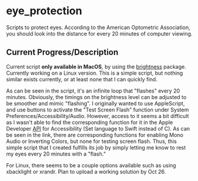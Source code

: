 # eye_protection
Scripts to protect eyes. According to the American Optometric Association, you should look into the distance for every 20 minutes of computer viewing.

## Current Progress/Description
Current script **only available in MacOS**, by using the [brightness](https://formulae.brew.sh/formula/brightness) package. Currently working on a Linux version. This is a simple script, but nothing similar exists currently, or at least none that I can quickly find.

As can be seen in the script, it's an infinite loop that "flashes" every 20 minutes. Obviously, the timings on the brightness level can be adjusted to be smoother and mimic "flashing". I originally wanted to use AppleScript, and use buttons to activate the "Test Screen Flash" function under System Preferences/Accessibility/Audio. However, access to it seems a bit difficult as I wasn't able to find the corresponding function for it in the Apple Developer [API](https://developer.apple.com/documentation/uikit/accessibility) for Accessibility (Set language to Swift instead of C). As can be seen in the link, there are corresponding functions for enabling Mono Audio or Inverting Colors, but none for testing screen flash. Thus, this simple script that I created fulfills its job by simply letting me know to rest my eyes every 20 minutes with a "flash."  

For Linux, there seems to be a couple options available such as using xbacklight or xrandr. Plan to upload a working solution by Oct 26.

